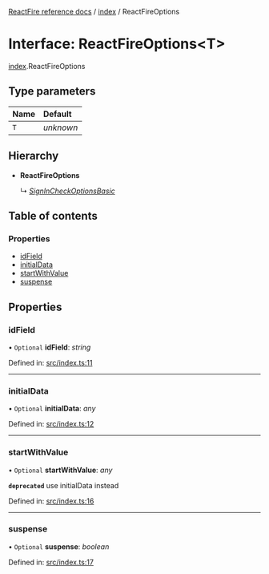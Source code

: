 [ReactFire reference docs](../README.md) / [index](../modules/index.md) / ReactFireOptions

# Interface: ReactFireOptions<T\>

[index](../modules/index.md).ReactFireOptions

## Type parameters

| Name | Default |
| :------ | :------ |
| `T` | *unknown* |

## Hierarchy

* **ReactFireOptions**

  ↳ [*SignInCheckOptionsBasic*](auth.signincheckoptionsbasic.md)

## Table of contents

### Properties

- [idField](index.reactfireoptions.md#idfield)
- [initialData](index.reactfireoptions.md#initialdata)
- [startWithValue](index.reactfireoptions.md#startwithvalue)
- [suspense](index.reactfireoptions.md#suspense)

## Properties

### idField

• `Optional` **idField**: *string*

Defined in: [src/index.ts:11](https://github.com/FirebaseExtended/reactfire/blob/main/src/index.ts#L11)

___

### initialData

• `Optional` **initialData**: *any*

Defined in: [src/index.ts:12](https://github.com/FirebaseExtended/reactfire/blob/main/src/index.ts#L12)

___

### startWithValue

• `Optional` **startWithValue**: *any*

**`deprecated`** use initialData instead

Defined in: [src/index.ts:16](https://github.com/FirebaseExtended/reactfire/blob/main/src/index.ts#L16)

___

### suspense

• `Optional` **suspense**: *boolean*

Defined in: [src/index.ts:17](https://github.com/FirebaseExtended/reactfire/blob/main/src/index.ts#L17)
